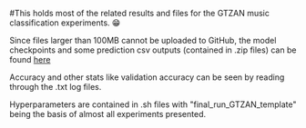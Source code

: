 #This holds most of the related results and files for the GTZAN music classification experiments. :grin:

Since files larger than 100MB cannot be uploaded to GitHub, the model checkpoints and some prediction csv outputs (contained in .zip files) can be found [here](https://drive.google.com/drive/folders/1eZx7QmLVne8sjrIdfYOP-uja-g_pBVRf?usp=sharing)

Accuracy and other stats like validation accuracy can be seen by reading through the .txt log files. 

Hyperparameters are contained in .sh files with "final_run_GTZAN_template" being the basis of almost all experiments presented. 